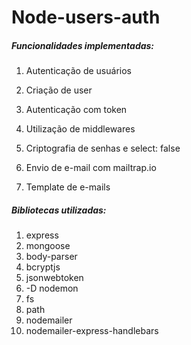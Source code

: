 # Node-users-auth

##### Funcionalidades implementadas:

1. Autenticação de usuários
2. Criação de user
3. Autenticação com token
4. Utilização de middlewares
5. Criptografia de senhas e select: false

6. Envio de e-mail com mailtrap.io
7. Template de e-mails


##### Bibliotecas utilizadas:

1. express
2. mongoose
3. body-parser
4. bcryptjs
5. jsonwebtoken
6. -D nodemon
7. fs
8. path
9. nodemailer
10. nodemailer-express-handlebars

